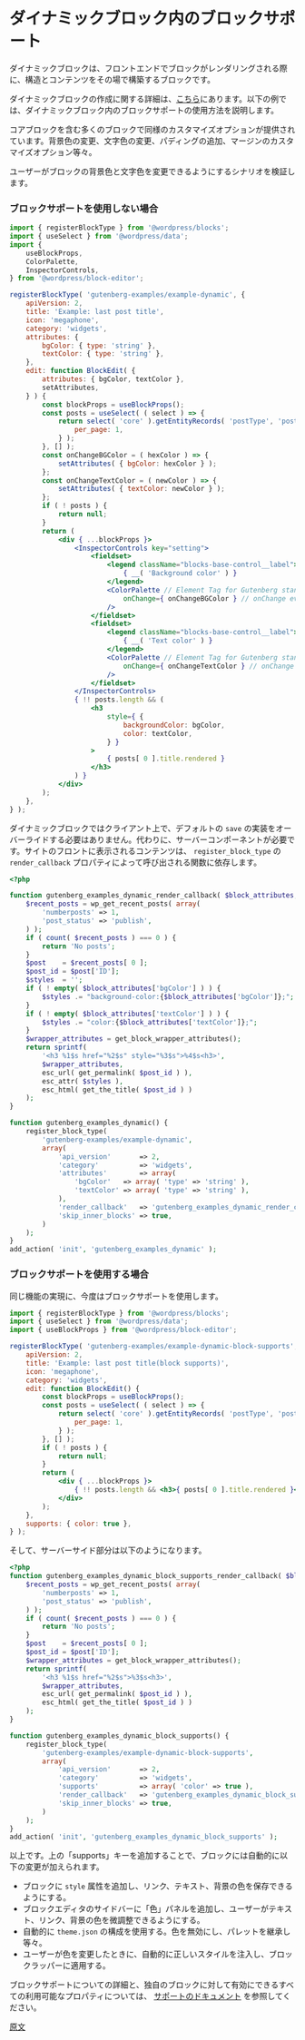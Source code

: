 <!--
# Block Supports in dynamic blocks
-->
# ダイナミックブロック内のブロックサポート

<!--
Dynamic blocks are blocks that build their structure and content on the fly when the block is rendered on the front end.
-->
ダイナミックブロックは、フロントエンドでブロックがレンダリングされる際に、構造とコンテンツをその場で構築するブロックです。

<!--
**Note :** All the details about the creation of dynamic blocks are documented [here](/docs/how-to-guides/block-tutorial/creating-dynamic-blocks.md). The below examples demonstrate the usage of `block supports` in dynamic blocks.
-->
ダイナミックブロックの作成に関する詳細は、[こちら](https://ja.wordpress.org/team/handbook/block-editor/how-to-guides/block-tutorial/creating-dynamic-blocks)にあります。以下の例では、ダイナミックブロック内のブロックサポートの使用方法を説明します。

<!--
A lot of blocks, including core blocks, offer similar customization options. Whether that is to change the background color, text color, or to add padding, margin customization options...
-->
コアブロックを含む多くのブロックで同様のカスタマイズオプションが提供されています。背景色の変更、文字色の変更、パディングの追加、マージンのカスタマイズオプション等々。

<!--
Let's examine the scenario to enable a user to change the background color and text color of a block.
-->
ユーザーがブロックの背景色と文字色を変更できるようにするシナリオを検証します。

<!--
### Without using block supports
-->
### ブロックサポートを使用しない場合

```jsx
import { registerBlockType } from '@wordpress/blocks';
import { useSelect } from '@wordpress/data';
import {
	useBlockProps,
	ColorPalette,
	InspectorControls,
} from '@wordpress/block-editor';

registerBlockType( 'gutenberg-examples/example-dynamic', {
	apiVersion: 2,
	title: 'Example: last post title',
	icon: 'megaphone',
	category: 'widgets',
	attributes: {
		bgColor: { type: 'string' },
		textColor: { type: 'string' },
	},
	edit: function BlockEdit( {
		attributes: { bgColor, textColor },
		setAttributes,
	} ) {
		const blockProps = useBlockProps();
		const posts = useSelect( ( select ) => {
			return select( 'core' ).getEntityRecords( 'postType', 'post', {
				per_page: 1,
			} );
		}, [] );
		const onChangeBGColor = ( hexColor ) => {
			setAttributes( { bgColor: hexColor } );
		};
		const onChangeTextColor = ( newColor ) => {
			setAttributes( { textColor: newColor } );
		};
		if ( ! posts ) {
			return null;
		}
		return (
			<div { ...blockProps }>
				<InspectorControls key="setting">
					<fieldset>
						<legend className="blocks-base-control__label">
							{ __( 'Background color' ) }
						</legend>
						<ColorPalette // Element Tag for Gutenberg standard colour selector
							onChange={ onChangeBGColor } // onChange event callback
						/>
					</fieldset>
					<fieldset>
						<legend className="blocks-base-control__label">
							{ __( 'Text color' ) }
						</legend>
						<ColorPalette // Element Tag for Gutenberg standard colour selector
							onChange={ onChangeTextColor } // onChange event callback
						/>
					</fieldset>
				</InspectorControls>
				{ !! posts.length && (
					<h3
						style={ {
							backgroundColor: bgColor,
							color: textColor,
						} }
					>
						{ posts[ 0 ].title.rendered }
					</h3>
				) }
			</div>
		);
	},
} );
```

<!--
Because it is a dynamic block it doesn't need to override the default `save` implementation on the client. Instead, it needs a server component. The contents in the front of your site depend on the function called by the `render_callback` property of `register_block_type`.
-->
ダイナミックブロックではクライアント上で、デフォルトの `save` の実装をオーバーライドする必要はありません。代わりに、サーバーコンポーネントが必要です。サイトのフロントに表示されるコンテンツは、 `register_block_type` の `render_callback` プロパティによって呼び出される関数に依存します。

```php
<?php

function gutenberg_examples_dynamic_render_callback( $block_attributes, $content ) {
	$recent_posts = wp_get_recent_posts( array(
		'numberposts' => 1,
		'post_status' => 'publish',
	) );
	if ( count( $recent_posts ) === 0 ) {
		return 'No posts';
	}
	$post    = $recent_posts[ 0 ];
	$post_id = $post['ID'];
	$styles  = '';
	if ( ! empty( $block_attributes['bgColor'] ) ) {
		$styles .= "background-color:{$block_attributes['bgColor']};";
	}
	if ( ! empty( $block_attributes['textColor'] ) ) {
		$styles .= "color:{$block_attributes['textColor']};";
	}
	$wrapper_attributes = get_block_wrapper_attributes();
	return sprintf(
		'<h3 %1$s href="%2$s" style="%3$s">%4$s<h3>',
		$wrapper_attributes,
		esc_url( get_permalink( $post_id ) ),
		esc_attr( $styles ),
		esc_html( get_the_title( $post_id ) )
	);
}

function gutenberg_examples_dynamic() {
	register_block_type(
		'gutenberg-examples/example-dynamic',
		array(
			'api_version'       => 2,
			'category'          => 'widgets',
			'attributes'        => array(
				'bgColor'   => array( 'type' => 'string' ),
				'textColor' => array( 'type' => 'string' ),
			),
			'render_callback'   => 'gutenberg_examples_dynamic_render_callback',
			'skip_inner_blocks' => true,
		)
	);
}
add_action( 'init', 'gutenberg_examples_dynamic' );

```

<!--
### With block supports
-->
### ブロックサポートを使用する場合

<!--
Let's see how we can achieve the same functionality, but by using `block supports`.
-->
同じ機能の実現に、今度はブロックサポートを使用します。

```jsx
import { registerBlockType } from '@wordpress/blocks';
import { useSelect } from '@wordpress/data';
import { useBlockProps } from '@wordpress/block-editor';

registerBlockType( 'gutenberg-examples/example-dynamic-block-supports', {
	apiVersion: 2,
	title: 'Example: last post title(block supports)',
	icon: 'megaphone',
	category: 'widgets',
	edit: function BlockEdit() {
		const blockProps = useBlockProps();
		const posts = useSelect( ( select ) => {
			return select( 'core' ).getEntityRecords( 'postType', 'post', {
				per_page: 1,
			} );
		}, [] );
		if ( ! posts ) {
			return null;
		}
		return (
			<div { ...blockProps }>
				{ !! posts.length && <h3>{ posts[ 0 ].title.rendered }</h3> }
			</div>
		);
	},
	supports: { color: true },
} );
```

<!--
And the server side part becomes:
-->
そして、サーバーサイド部分は以下のようになります。

```php
<?php
function gutenberg_examples_dynamic_block_supports_render_callback( $block_attributes, $content ) {
	$recent_posts = wp_get_recent_posts( array(
		'numberposts' => 1,
		'post_status' => 'publish',
	) );
	if ( count( $recent_posts ) === 0 ) {
		return 'No posts';
	}
	$post    = $recent_posts[ 0 ];
	$post_id = $post['ID'];
	$wrapper_attributes = get_block_wrapper_attributes();
	return sprintf(
		'<h3 %1$s href="%2$s">%3$s<h3>',
		$wrapper_attributes,
		esc_url( get_permalink( $post_id ) ),
		esc_html( get_the_title( $post_id ) )
	);
}

function gutenberg_examples_dynamic_block_supports() {
	register_block_type(
		'gutenberg-examples/example-dynamic-block-supports',
		array(
			'api_version'       => 2,
			'category'          => 'widgets',
			'supports'          => array( 'color' => true ),
			'render_callback'   => 'gutenberg_examples_dynamic_block_supports_render_callback',
			'skip_inner_blocks' => true,
		)
	);
}
add_action( 'init', 'gutenberg_examples_dynamic_block_supports' );

```

<!--
And that's it, the addition of the "supports" key above, will automatically make the following changes to the block:
-->
以上です。上の「supports」キーを追加することで、ブロックには自動的に以下の変更が加えられます。

<!--
-   Add a `style` attribute to the block to store the link, text and background colors.
-   Add a "Colors" panel to the sidebar of the block editor to allow users to tweak the text, link and background colors.
-   Automatically use the `theme.json` config: allow disabling colors, inherit palettes...
-   Automatically inject the right styles and apply them to the block wrapper when the user make changes to the colors.
-->
- ブロックに `style` 属性を追加し、リンク、テキスト、背景の色を保存できるようにする。
- ブロックエディタのサイドバーに「色」パネルを追加し、ユーザーがテキスト、リンク、背景の色を微調整できるようにする。
- 自動的に `theme.json` の構成を使用する。色を無効にし、パレットを継承し等々。
- ユーザーが色を変更したときに、自動的に正しいスタイルを注入し、ブロックラッパーに適用する。

<!--
To learn more about the block supports and see all the available properties that you can enable for your own blocks, please refer to [the supports documentation](/docs/reference-guides/block-api/block-supports.md).
-->
ブロックサポートについての詳細と、独自のブロックに対して有効にできるすべての利用可能なプロパティについては、 [サポートのドキュメント](https://ja.wordpress.org/team/handbook/block-editor/reference-guides/block-api/block-supports) を参照してください。

[原文](https://github.com/WordPress/gutenberg/blob/trunk/docs/how-to-guides/block-tutorial/block-supports-in-dynamic-blocks.md)
